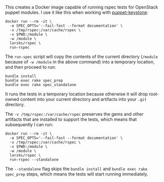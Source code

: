 This creates a Docker image capable of running rspec tests for
OpenStack puppet modules.  I use it like this when working with
[puppet-keystone][]:

[puppet-keystone]: https://github.com/openstack/puppet-keystone

    docker run --rm -it \
      -e SPEC_OPTS='--fail-fast --format documentation' \
      -v /tmp/rspec:/var/cache/rspec \
      -v $PWD:/module \
      -w /module \
      larsks/rspec \
      run-rspec

The `run-spec` script will copy the contents of the current directory
(`/module` because of `-w /module` in the above command) into a
temporary location, and then proceed to run:

    bundle install
    bundle exec rake spec_prep
    bundle exec rake spec_standalone

It runs the tests in a temporary location because otherwise it will
drop root-owned content into your current directory and artifacts into
your `.git` directory.

The `-v /tmp/rspec:/var/cache/rspec` preserves the gems and other
artifacts that are installed to support the tests, which means that
subsequently I can run:

    docker run --rm -it \
      -e SPEC_OPTS='--fail-fast --format documentation' \
      -v /tmp/rspec:/var/cache/rspec \
      -v $PWD:/module \
      -w /module \
      larsks/rspec \
      run-rspec --standalone

The `--standalone` flag skips the `bundle install` and `bundle exec
rake spec_prep` steps, which means the tests will start running
immediately.
